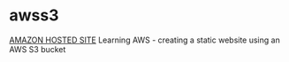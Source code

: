 # awss3
[AMAZON HOSTED SITE](http://purpleplugs4309.s3-website-us-east-1.amazonaws.com/index.html)
Learning AWS - creating a static website using an AWS S3 bucket

